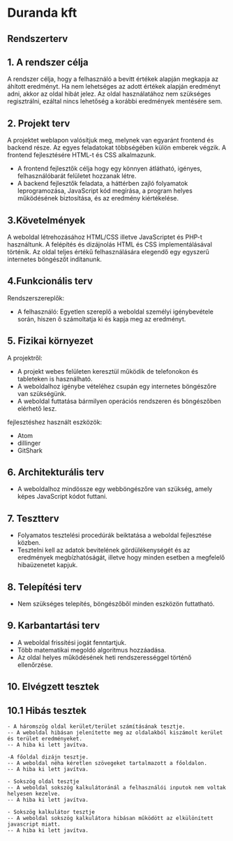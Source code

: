 # Duranda kft
## Rendszerterv

## 1. A rendszer célja
A rendszer célja, hogy a felhasználó a bevitt értékek alapján megkapja az áhított eredményt.
Ha nem lehetséges az adott értékek alapján eredményt adni, akkor az oldal hibát jelez.
Az oldal használatához nem szükséges regisztrálni, ezáltal nincs lehetőség a korábbi eredmények mentésére sem.

## 2. Projekt terv
A projektet weblapon valósítjuk meg, melynek van egyaránt frontend és backend része.
Az egyes feladatokat többségében külön emberek végzik.
A frontend fejlesztésére HTML-t és CSS alkalmazunk.
- A frontend fejlesztők célja hogy egy könnyen átlátható, igényes, felhasználóbarát felületet hozzanak létre.
- A backend fejlesztők feladata, a háttérben zajló folyamatok leprogramozása, JavaScript kód megírása, a program helyes működésének biztosítása, és az eredmény kiértékelése.

## 3.Követelmények
A weboldal létrehozásához HTML/CSS illetve JavaScriptet és PHP-t használtunk.
A felépítés és dizájnolás HTML és CSS implementálásával történik.
Az oldal teljes értékű felhasználására elegendő egy egyszerű internetes böngészőt indítanunk.

## 4.Funkcionális terv
Rendszerszereplők:
- A felhasználó: Egyetlen szereplő a weboldal személyi igénybevétele során, hiszen ő számoltatja ki és kapja meg az eredményt.

## 5. Fizikai környezet
A projektről:
- A projekt webes felületen keresztül működik de telefonokon és tableteken is használható.
- A weboldalhoz igénybe vételéhez csupán egy internetes böngészőre van szükségünk.
- A weboldal futtatása bármilyen operációs rendszeren és böngészőben elérhető lesz.

fejlesztéshez használt eszközök:
- Atom
- dillinger
- GitShark


## 6. Architekturális terv
- A weboldalhoz mindössze egy webböngészőre van szükség, amely képes JavaScript kódot futtani.

## 7. Tesztterv
- Folyamatos tesztelési procedúrák beiktatása a weboldal fejlesztése közben.
- Tesztelni kell az adatok bevitelének gördülékenységét és az eredmények megbízhatóságát, illetve hogy minden esetben a megfelelő hibaüzenetet kapjuk.

## 8. Telepítési terv
- Nem szükséges telepítés, böngészőből minden eszközön futtatható.

## 9. Karbantartási terv
- A weboldal frissítési jogát fenntartjuk.
- Több matematikai megoldó algoritmus hozzáadása.
- Az oldal helyes működésének heti rendszerességgel történő ellenőrzése.

## 10. Elvégzett tesztek
## 10.1 Hibás tesztek
	- A háromszög oldal kerület/terület számításának tesztje.
	-- A weboldal hibásan jelenítette meg az oldalakból kiszámolt kerület és terület eredményeket.
	-- A hiba ki lett javítva.

	-A főoldal dizájn tesztje.
	-- A weboldal néha kéretlen szövegeket tartalmazott a főoldalon.
	-- A hiba ki lett javítva.

	- Sokszög oldal tesztje
	-- A weboldal sokszög kalkulátoránál a felhasználói inputok nem voltak helyesen kezelve.
	-- A hiba ki lett javítva.

	- Sokszög kalkulátor tesztje
	-- A weboldal sokszög kalkulátora hibásan működött az elkülönített javascript miatt.
	-- A hiba ki lett javítva.

